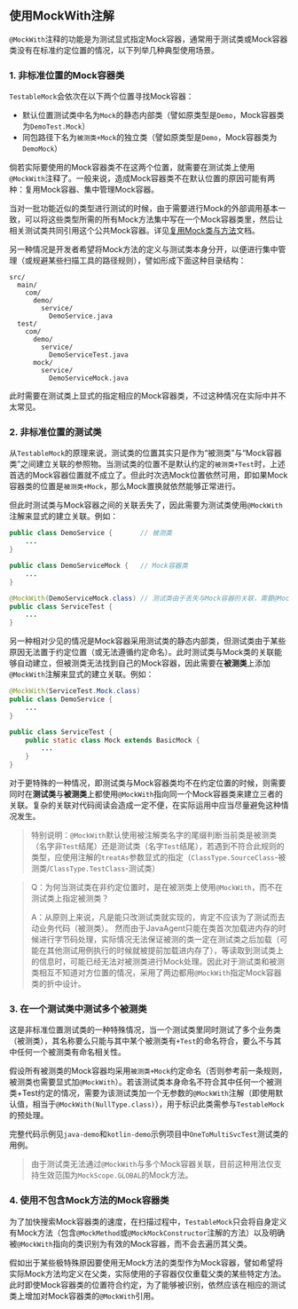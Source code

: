 使用MockWith注解
---

`@MockWith`注释的功能是为测试显式指定Mock容器，通常用于测试类或Mock容器类没有在标准约定位置的情况，以下列举几种典型使用场景。

### 1. 非标准位置的Mock容器类

`TestableMock`会依次在以下两个位置寻找Mock容器：

- 默认位置测试类中名为`Mock`的静态内部类（譬如原类型是`Demo`，Mock容器类为`DemoTest.Mock`）
- 同包路径下名为`被测类+Mock`的独立类（譬如原类型是`Demo`，Mock容器类为`DemoMock`）

倘若实际要使用的Mock容器类不在这两个位置，就需要在测试类上使用`@MockWith`注释了。一般来说，造成Mock容器类不在默认位置的原因可能有两种：复用Mock容器、集中管理Mock容器。

当对一批功能近似的类型进行测试的时候，由于需要进行Mock的外部调用基本一致，可以将这些类型所需的所有Mock方法集中写在一个Mock容器类里，然后让相关测试类共同引用这个公共Mock容器。详见[复用Mock类与方法](zh-cn/doc/mock-method-reusing.md)文档。

另一种情况是开发者希望将Mock方法的定义与测试类本身分开，以便进行集中管理（或规避某些扫描工具的路径规则），譬如形成下面这种目录结构：

```
src/
  main/
    com/
      demo/
        service/
          DemoService.java
  test/
    com/
      demo/
        service/
          DemoServiceTest.java
      mock/
        service/
          DemoServiceMock.java
```

此时需要在测试类上显式的指定相应的Mock容器类，不过这种情况在实际中并不太常见。

### 2. 非标准位置的测试类

从`TestableMock`的原理来说，测试类的位置其实只是作为“被测类”与“Mock容器类”之间建立关联的参照物。当测试类的位置不是默认约定的`被测类+Test`时，上述首选的Mock容器位置就不成立了。但此时次选Mock位置依然可用，即如果Mock容器类的位置是`被测类+Mock`，那么Mock置换就依然能够正常进行。

但此时测试类与Mock容器之间的关联丢失了，因此需要为测试类使用`@MockWith`注解来显式的建立关联。例如：

```java
public class DemoService {       // 被测类
    ...
}

public class DemoServiceMock {   // Mock容器类
    ...
}

@MockWith(DemoServiceMock.class) // 测试类由于丢失与Mock容器的关联，需要@MockWith注解
public class ServiceTest {
    ...
}
```

另一种相对少见的情况是Mock容器采用测试类的静态内部类，但测试类由于某些原因无法置于约定位置（或无法遵循约定命名）。此时测试类与Mock类的关联能够自动建立，但被测类无法找到自己的Mock容器，因此需要在**被测类**上添加`@MockWith`注解来显式的建立关联。例如：

```java
@MockWith(ServiceTest.Mock.class)
public class DemoService {
    ...
}

public class ServiceTest {
    public static class Mock extends BasicMock {
        ...
    }
}
```

对于更特殊的一种情况，即测试类与Mock容器类均不在约定位置的时候，则需要同时在**测试类**与**被测类**上都使用`@MockWith`指向同一个Mock容器类来建立三者的关联。复杂的关联对代码阅读会造成一定不便，在实际运用中应当尽量避免这种情况发生。

> 特别说明：`@MockWith`默认使用被注解类名字的尾缀判断当前类是被测类（名字非`Test`结尾）还是测试类（名字`Test`结尾），若遇到不符合此规则的类型，应使用注解的`treatAs`参数显式的指定（`ClassType.SourceClass`-被测类/`ClassType.TestClass`-测试类）

> Q：为何当测试类在非约定位置时，是在被测类上使用`@MockWith`，而不在测试类上指定被测类？
>
> A：从原则上来说，凡是能只改测试类就实现的，肯定不应该为了测试而去动业务代码（被测类）。
> 然而由于JavaAgent只能在类首次加载进内存的时候进行字节码处理，实际情况无法保证被测的类一定在测试类之后加载（可能在其他测试用例执行的时候就被提前加载进内存了），等读取到测试类上的信息时，可能已经无法对被测类进行Mock处理。因此对于测试类和被测类相互不知道对方位置的情况，采用了两边都用`@MockWith`指定Mock容器类的折中设计。

### 3. 在一个测试类中测试多个被测类

这是非标准位置测试类的一种特殊情况，当一个测试类里同时测试了多个业务类（被测类），其名称要么只能与其中某个被测类有`+Test`的命名符合，要么不与其中任何一个被测类有命名相关性。

假设所有被测类的Mock容器均采用`被测类+Mock`约定命名（否则参考前一条规则，被测类也需要显式加`@MockWith`）。若该测试类本身命名不符合其中任何一个被测类+Test约定的情况，需要为该测试类加一个无参数的`@MockWith`注解（即使用默认值，相当于`@MockWith(NullType.class)`），用于标识此类需参与`TestableMock`的预处理。

完整代码示例见`java-demo`和`kotlin-demo`示例项目中`OneToMultiSvcTest`测试类的用例。

> 由于测试类无法通过`@MockWith`与多个Mock容器关联，目前这种用法仅支持生效范围为`MockScope.GLOBAL`的Mock方法。

### 4. 使用不包含Mock方法的Mock容器类

为了加快搜索Mock容器类的速度，在扫描过程中，`TestableMock`只会将自身定义有Mock方法（包含`@MockMethod`或`@MockMockConstructor`注解的方法）以及明确被`@MockWith`指向的类识别为有效的Mock容器，而不会去遍历其父类。

假如出于某些极特殊原因要使用无Mock方法的类型作为Mock容器，譬如希望将实际Mock方法均定义在父类，实际使用的子容器仅仅重载父类的某些特定方法。此时即使Mock容器类的位置符合约定，为了能够被识别，依然应该在相应的测试类上增加对Mock容器类的`@MockWith`引用。
